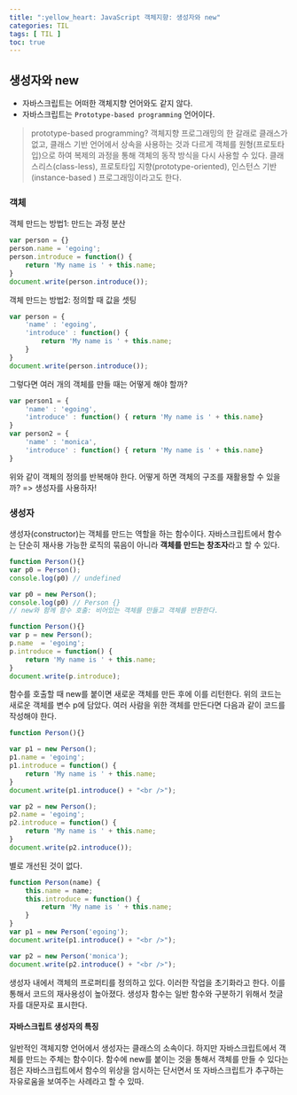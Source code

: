 ```yaml
---
title: ":yellow_heart: JavaScript 객체지향: 생성자와 new"
categories: TIL
tags: [ TIL ]
toc: true
---
```


## 생성자와  new

- 자바스크립트는 어떠한 객체지향 언어와도 같지 않다. 
- 자바스크립트는 `Prototype-based programming` 언어이다.

> prototype-based programming? 객체지향 프로그래밍의 한 갈래로 클래스가 없고, 클래스 기반 언어에서 상속을 사용하는 것과 다르게 객체를 원형(프로토타입)으로 하여 복제의 과정을 통해 객체의 동작 방식을 다시 사용할 수 있다. 클래스리스(class-less), 프로토타입 지향(prototype-oriented), 인스턴스 기반(instance-based ) 프로그래밍이라고도 한다.

### 객체

객체 만드는 방법1: 만드는 과정 분산

```javascript
var person = {}
person.name = 'egoing';
person.introduce = function() {
    return 'My name is ' + this.name;
}
document.write(person.introduce());
```

객체 만드는 방법2: 정의할 때 값을 셋팅

```javascript
var person = {
    'name' : 'egoing',
    'introduce' : function() {
        return 'My name is ' + this.name;
    }
}
document.write(person.introduce());
```

그렇다면 여러 개의 객체를 만들 때는 어떻게 해야 할까?

```javascript
var person1 = {
    'name' : 'egoing',
    'introduce' : function() { return 'My name is ' + this.name}
}
var person2 = {
    'name' : 'monica',
    'introduce' : function() { return 'My name is ' + this.name}
}
```

위와 같이 객체의 정의를 반복해야 한다. 어떻게 하면 객체의 구조를 재활용할 수 있을까? => 생성자를 사용하자!



### 생성자

생성자(constructor)는 객체를 만드는 역할을 하는 함수이다. 자바스크립트에서 함수는 단순히 재사용 가능한 로직의 묶음이 아니라 **객체를 만드는 창조자**라고 할 수 있다. 

```javascript
function Person(){}
var p0 = Person(); 
console.log(p0) // undefined

var p0 = new Person(); 
console.log(p0) // Person {}
// new와 함께 함수 호출: 비어있는 객체를 만들고 객체를 반환한다.
```



```javascript
function Person(){}
var p = new Person();
p.name  = 'egoing';
p.introduce = function() {
    return 'My name is ' + this.name;
}
document.write(p.introduce);
```

함수를 호출할 때 new를 붙이면 새로운 객체를 만든 후에 이를 리턴한다. 위의 코드는 새로운 객체를 변수 p에 담았다. 여러 사람을 위한 객체를 만든다면 다음과 같이 코드를 작성해야 한다.

```javascript
function Person(){}

var p1 = new Person();
p1.name = 'egoing';
p1.introduce = function() {
    return 'My name is ' + this.name;
}
document.write(p1.introduce() + "<br />");

var p2 = new Person();
p2.name = 'egoing';
p2.introduce = function() {
    return 'My name is ' + this.name;
}
document.write(p2.introduce());
```

별로 개선된 것이 없다.

```javascript
function Person(name) {
    this.name = name;
    this.introduce = function() {
        return 'My name is ' + this.name;
    }
}
var p1 = new Person('egoing');
document.write(p1.introduce() + "<br />");

var p2 = new Person('monica');
document.write(p2.introduce() + "<br />");
```

생성자 내에서 객체의 프로퍼티를 정의하고 있다. 이러한 작업을 초기화라고 한다. 이를 통해서 코드의 재사용성이 높아졌다. 생성자 함수는 일반 함수와 구분하기 위해서 첫글자를 대문자로 표시한다.



#### 자바스크립트 생성자의 특징

일반적인 객체지향 언어에서 생성자는 클래스의 소속이다. 하지만 자바스크립트에서 객체를 만드는 주체는 함수이다. 함수에 new를 붙이는 것을 통해서 객체를 만들 수 있다는 점은 자바스크립트에서 함수의 위상을 암시하는 단서면서 또 자바스크립트가 추구하는 자유로움을 보여주는 사례라고 할 수 있따. 


